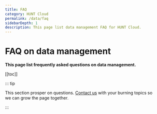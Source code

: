 ```yaml
---
title: FAQ
category: HUNT Cloud
permalink: /data/faq
sidebarDepth: 1
description: This page list data management FAQ for HUNT Cloud.
---
```


# FAQ on data management

**This page list frequently asked questions on data management.** 

[[toc]]


::: tip

This section prosper on questions. [Contact us](/contact) with your burning topics so we can grow the page together.

::: 



